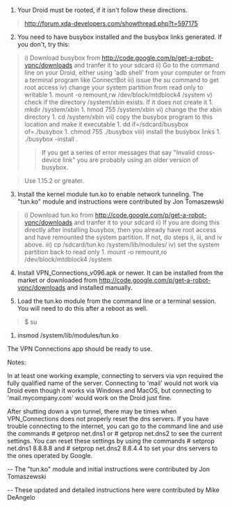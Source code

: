 1. Your Droid must be rooted, if it isn't follow these directions.

> http://forum.xda-developers.com/showthread.php?t=597175

2. You need to have busybox installed and the busybox links generated.
If you don't, try this:

> i)  Download busybox from
http://code.google.com/p/get-a-robot-vpnc/downloads and tranfer it to
your sdcard
> ii)  Go to the command line on your Droid, either using 'adb
shell' from your computer or from a terminal program like ConnectBot
> iii)  issue the su command to get root access
> iv)  change your system partition from read only to writable
    1. mount -o remount,rw /dev/block/mtdblock4 /system
> v)  check if the directory /system/xbin exists.  If it does not create it
    1. mkdir /system/xbin
    1. hmod 755 /system/xbin
> vi) change the the xbin directory
    1. cd /system/xbin
> vii) copy the busybox program to this location and make it executable
    1. dd if=/sdcard/busybox of=./busybox
    1. chmod 755 ./busybox
> viii)  install the busybox links
    1. ./busybox -install .
> > If you get a series of error messages that say "Invalid
cross-device link" you are probably using an older version of busybox.

> Use 1.15.2 or greater.

3. Install the kernel module tun.ko to enable network tunneling.  The
"tun.ko" module and instructions were contributed by Jon Tomaszewski

> i)  Download tun.ko from
http://code.google.com/p/get-a-robot-vpnc/downloads and tranfer it to
your sdcard
> ii)  If you are doing this directly after installing busybox, then
you already have root access and have remounted the system partition.
If not, do steps ii, iii, and iv above.
> iii)  cp /sdcard/tun.ko /system/lib/modules/
> iv)  set the system partition back to read only
    1. mount -o remount,ro /dev/block/mtdblock4 /system

4. Install VPN\_Connections\_v096.apk or newer.  It can be installed
from the market or downloaded from
http://code.google.com/p/get-a-robot-vpnc/downloads and installed
manually.

5.  Load the tun.ko module from the command line or a terminal
session.  You will need to do this after a reboot as well.
> $ su
  1. insmod /system/lib/modules/tun.ko

The VPN Connections app should be ready to use.

Notes:

In at least one working example, connecting to servers via vpn
required the fully qualified name of the server.  Connecting to 'mail'
would not work via Droid even though it works via Windows and MacOS,
but connecting to 'mail.mycompany.com' would work on the Droid just
fine.

After shutting down a vpn tunnel, there may be times when
VPN\_Connections does not properly reset the dns servers.  If you have trouble
connecting to the internet, you can go to the command line and use the
commands # getprop net.dns1 or # getprop net.dns2 to see the current
settings.  You can reset these settings by using the commands #
setprop net.dns1 8.8.8.8 and # setprop net.dns2 8.8.4.4 to set your
dns servers to the ones operated by Google.

-- The "tun.ko" module and initial instructions were contributed by Jon Tomaszewski

-- These updated and detailed instructions here were contributed by Mike DeAngelo


